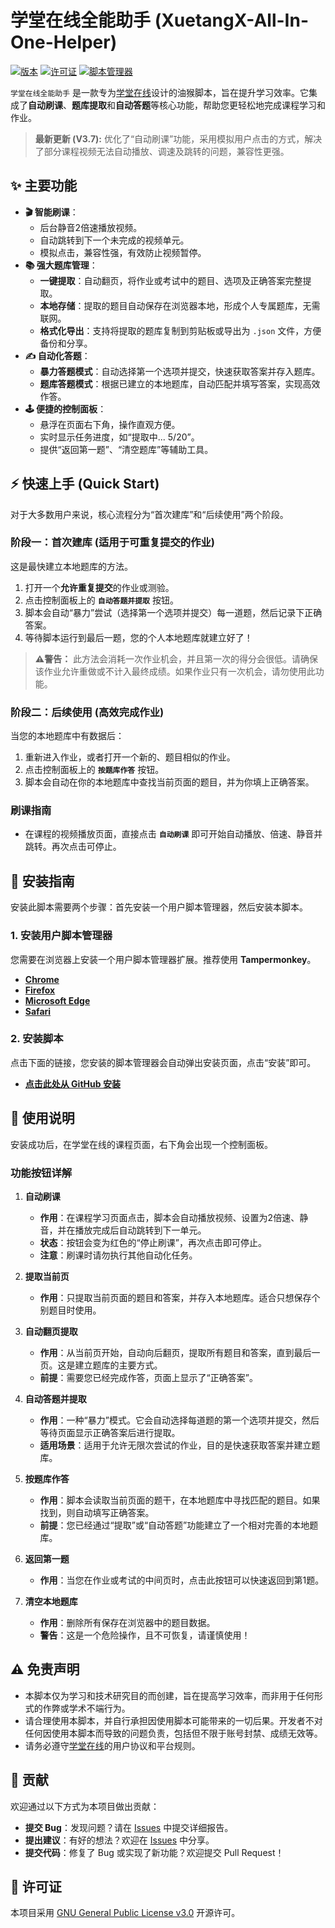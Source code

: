 # 学堂在线全能助手 (XuetangX-All-In-One-Helper)

[![版本](https://img.shields.io/badge/version-3.7-blue.svg)](https://github.com/jasonmumiao/XuetangX-Helper-Script--)
[![许可证](https://img.shields.io/badge/License-GPL%20v3-blue.svg)](https://www.gnu.org/licenses/gpl-3.0)
[![脚本管理器](https://img.shields.io/badge/Tampermonkey-必需-orange.svg)](https://www.tampermonkey.net/)

`学堂在线全能助手` 是一款专为[学堂在线](https://www.xuetangx.com/)设计的油猴脚本，旨在提升学习效率。它集成了**自动刷课**、**题库提取**和**自动答题**等核心功能，帮助您更轻松地完成课程学习和作业。

> **最新更新 (V3.7):** 优化了“自动刷课”功能，采用模拟用户点击的方式，解决了部分课程视频无法自动播放、调速及跳转的问题，兼容性更强。

## ✨ 主要功能

-   **🎬 智能刷课**：
    -   后台静音2倍速播放视频。
    -   自动跳转到下一个未完成的视频单元。
    -   模拟点击，兼容性强，有效防止视频暂停。
-   **📚 强大题库管理**：
    -   **一键提取**：自动翻页，将作业或考试中的题目、选项及正确答案完整提取。
    -   **本地存储**：提取的题目自动保存在浏览器本地，形成个人专属题库，无需联网。
    -   **格式化导出**：支持将提取的题库复制到剪贴板或导出为 `.json` 文件，方便备份和分享。
-   **✍️ 自动化答题**：
    -   **暴力答题模式**：自动选择第一个选项并提交，快速获取答案并存入题库。
    -   **题库答题模式**：根据已建立的本地题库，自动匹配并填写答案，实现高效作答。
-   **🕹️ 便捷的控制面板**：
    -   悬浮在页面右下角，操作直观方便。
    -   实时显示任务进度，如“提取中... 5/20”。
    -   提供“返回第一题”、“清空题库”等辅助工具。

## ⚡ 快速上手 (Quick Start)

对于大多数用户来说，核心流程分为“首次建库”和“后续使用”两个阶段。

### 阶段一：首次建库 (适用于可重复提交的作业)

这是最快建立本地题库的方法。

1.  打开一个**允许重复提交**的作业或测验。
2.  点击控制面板上的 **`自动答题并提取`** 按钮。
3.  脚本会自动“暴力”尝试（选择第一个选项并提交）每一道题，然后记录下正确答案。
4.  等待脚本运行到最后一题，您的个人本地题库就建立好了！

> **⚠️警告：** 此方法会消耗一次作业机会，并且第一次的得分会很低。请确保该作业允许重做或不计入最终成绩。如果作业只有一次机会，请勿使用此功能。

### 阶段二：后续使用 (高效完成作业)

当您的本地题库中有数据后：

1.  重新进入作业，或者打开一个新的、题目相似的作业。
2.  点击控制面板上的 **`按题库作答`** 按钮。
3.  脚本会自动在你的本地题库中查找当前页面的题目，并为你填上正确答案。

### 刷课指南

-   在课程的视频播放页面，直接点击 **`自动刷课`** 即可开始自动播放、倍速、静音并跳转。再次点击可停止。

## 🚀 安装指南

安装此脚本需要两个步骤：首先安装一个用户脚本管理器，然后安装本脚本。

### 1. 安装用户脚本管理器

您需要在浏览器上安装一个用户脚本管理器扩展。推荐使用 **Tampermonkey**。

-   [**Chrome**](https://chrome.google.com/webstore/detail/tampermonkey/dhdgffkkebhmkfjojejmpbldmpobfkfo)
-   [**Firefox**](https://addons.mozilla.org/en-US/firefox/addon/tampermonkey/)
-   [**Microsoft Edge**](https://microsoftedge.microsoft.com/addons/detail/tampermonkey/iikmkjmpaadaobahmlepeloendndfphd)
-   [**Safari**](https://apps.apple.com/app/apple-store/id1482490089)

### 2. 安装脚本

点击下面的链接，您安装的脚本管理器会自动弹出安装页面，点击“安装”即可。

-   **[点击此处从 GitHub 安装](https://github.com/jasonmumiao/XuetangX-Helper-Script--/raw/main/%E5%AD%A6%E5%A0%82%E5%9C%A8%E7%BA%BF%E5%85%A8%E8%83%BD%E5%8A%A9%E6%89%8B%20-%20V3.7%20(%E8%87%AA%E5%8A%A8%E5%88%B7%E8%AF%BE%E4%BC%98%E5%8C%96)-3.7.user.js)**

## 📖 使用说明

安装成功后，在学堂在线的课程页面，右下角会出现一个控制面板。

### 功能按钮详解

1.  **自动刷课**
    -   **作用**：在课程学习页面点击，脚本会自动播放视频、设置为2倍速、静音，并在播放完成后自动跳转到下一单元。
    -   **状态**：按钮会变为红色的“停止刷课”，再次点击即可停止。
    -   **注意**：刷课时请勿执行其他自动化任务。

2.  **提取当前页**
    -   **作用**：只提取当前页面的题目和答案，并存入本地题库。适合只想保存个别题目时使用。

3.  **自动翻页提取**
    -   **作用**：从当前页开始，自动向后翻页，提取所有题目和答案，直到最后一页。这是建立题库的主要方式。
    -   **前提**：需要您已经完成作答，页面上显示了“正确答案”。

4.  **自动答题并提取**
    -   **作用**：一种“暴力”模式。它会自动选择每道题的第一个选项并提交，然后等待页面显示正确答案后进行提取。
    -   **适用场景**：适用于允许无限次尝试的作业，目的是快速获取答案并建立题库。

5.  **按题库作答**
    -   **作用**：脚本会读取当前页面的题干，在本地题库中寻找匹配的题目。如果找到，则自动填写正确答案。
    -   **前提**：您已经通过“提取”或“自动答题”功能建立了一个相对完善的本地题库。

6.  **返回第一题**
    -   **作用**：当您在作业或考试的中间页时，点击此按钮可以快速返回到第1题。

7.  **清空本地题库**
    -   **作用**：删除所有保存在浏览器中的题目数据。
    -   **警告**：这是一个危险操作，且不可恢复，请谨慎使用！

## ⚠️ 免责声明

-   本脚本仅为学习和技术研究目的而创建，旨在提高学习效率，而非用于任何形式的作弊或学术不端行为。
-   请合理使用本脚本，并自行承担因使用脚本可能带来的一切后果。开发者不对任何因使用本脚本而导致的问题负责，包括但不限于账号封禁、成绩无效等。
-   请务必遵守[学堂在线](https://www.xuetangx.com/)的用户协议和平台规则。

## 🤝 贡献

欢迎通过以下方式为本项目做出贡献：

-   **提交 Bug**：发现问题？请在 [Issues](https://github.com/jasonmumiao/XuetangX-Helper-Script--/issues) 中提交详细报告。
-   **提出建议**：有好的想法？欢迎在 [Issues](https://github.com/jasonmumiao/XuetangX-Helper-Script--/issues) 中分享。
-   **提交代码**：修复了 Bug 或实现了新功能？欢迎提交 Pull Request！

## 📜 许可证

本项目采用 [GNU General Public License v3.0](https://www.gnu.org/licenses/gpl-3.0) 开源许可。
